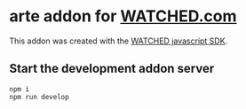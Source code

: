# arte addon for [WATCHED.com](https://www.watched.com)

This addon was created with the [WATCHED javascript SDK](https://github.com/watchedcom/sdk-javascript).

## Start the development addon server

```shell
npm i
npm run develop
```
